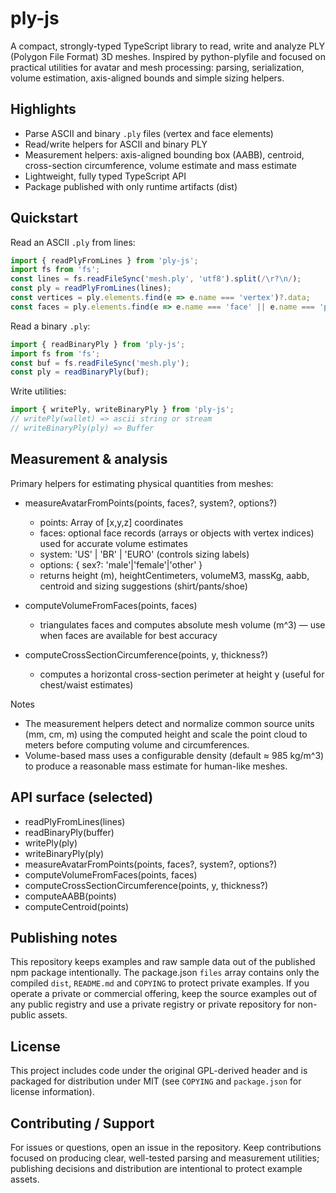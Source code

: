 # ply-js

A compact, strongly-typed TypeScript library to read, write and analyze PLY (Polygon File Format) 3D meshes. Inspired by python-plyfile and focused on practical utilities for avatar and mesh processing: parsing, serialization, volume estimation, axis-aligned bounds and simple sizing helpers.

## Highlights

- Parse ASCII and binary `.ply` files (vertex and face elements)
- Read/write helpers for ASCII and binary PLY
- Measurement helpers: axis-aligned bounding box (AABB), centroid, cross-section circumference, volume estimate and mass estimate
- Lightweight, fully typed TypeScript API
- Package published with only runtime artifacts (dist)


## Quickstart

Read an ASCII `.ply` from lines:

```ts
import { readPlyFromLines } from 'ply-js';
import fs from 'fs';
const lines = fs.readFileSync('mesh.ply', 'utf8').split(/\r?\n/);
const ply = readPlyFromLines(lines);
const vertices = ply.elements.find(e => e.name === 'vertex')?.data;
const faces = ply.elements.find(e => e.name === 'face' || e.name === 'polygon')?.data;
```

Read a binary `.ply`:

```ts
import { readBinaryPly } from 'ply-js';
import fs from 'fs';
const buf = fs.readFileSync('mesh.ply');
const ply = readBinaryPly(buf);
```

Write utilities:

```ts
import { writePly, writeBinaryPly } from 'ply-js';
// writePly(wallet) => ascii string or stream
// writeBinaryPly(ply) => Buffer
```


## Measurement & analysis

Primary helpers for estimating physical quantities from meshes:

- measureAvatarFromPoints(points, faces?, system?, options?)
  - points: Array of [x,y,z] coordinates
  - faces: optional face records (arrays or objects with vertex indices) used for accurate volume estimates
  - system: 'US' | 'BR' | 'EURO' (controls sizing labels)
  - options: { sex?: 'male'|'female'|'other' }
  - returns height (m), heightCentimeters, volumeM3, massKg, aabb, centroid and sizing suggestions (shirt/pants/shoe)

- computeVolumeFromFaces(points, faces)
  - triangulates faces and computes absolute mesh volume (m^3) — use when faces are available for best accuracy

- computeCrossSectionCircumference(points, y, thickness?)
  - computes a horizontal cross-section perimeter at height y (useful for chest/waist estimates)

Notes
- The measurement helpers detect and normalize common source units (mm, cm, m) using the computed height and scale the point cloud to meters before computing volume and circumferences.
- Volume-based mass uses a configurable density (default ≈ 985 kg/m^3) to produce a reasonable mass estimate for human-like meshes.


## API surface (selected)

- readPlyFromLines(lines)
- readBinaryPly(buffer)
- writePly(ply)
- writeBinaryPly(ply)
- measureAvatarFromPoints(points, faces?, system?, options?)
- computeVolumeFromFaces(points, faces)
- computeCrossSectionCircumference(points, y, thickness?)
- computeAABB(points)
- computeCentroid(points)


## Publishing notes

This repository keeps examples and raw sample data out of the published npm package intentionally. The package.json `files` array contains only the compiled `dist`, `README.md` and `COPYING` to protect private examples. If you operate a private or commercial offering, keep the source examples out of any public registry and use a private registry or private repository for non-public assets.


## License

This project includes code under the original GPL-derived header and is packaged for distribution under MIT (see `COPYING` and `package.json` for license information).


## Contributing / Support

For issues or questions, open an issue in the repository. Keep contributions focused on producing clear, well-tested parsing and measurement utilities; publishing decisions and distribution are intentional to protect example assets.